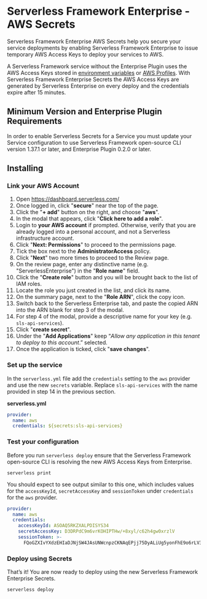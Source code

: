 # Serverless Framework Enterprise - AWS Secrets

Serverless Framework Enterprise AWS Secrets help you secure your service deployments by enabling Serverless Framework Enterprise to issue temporary AWS Access Keys to deploy your services to AWS.

A Serverless Framework service without the Enterprise Plugin uses the AWS Access Keys stored in [environment variables](https://serverless.com/framework/docs/providers/aws/guide/credentials/) or [AWS Profiles](https://serverless.com/framework/docs/providers/aws/guide/credentials/). With Serverless Framework Enterprise Secrets the AWS Access Keys are generated by Serverless Enterprise on every deploy and the credentials expire after 15 minutes.

## Minimum Version and Enterprise Plugin Requirements

In order to enable Serverless Secrets for a Service you must update your Service configuration to use Serverless Framework open-source CLI version 1.37.1 or later, and Enterprise Plugin 0.2.0 or later.

## Installing


### Link your AWS Account

1. Open https://dashboard.serverless.com/
2. Once logged in, click "**secure**" near the top of the page.
3. Click the "**+ add**" button on the right, and choose "**aws**".
4. In the modal that appears, click "**Click here to add a role**".
5. Login to **your AWS account** if prompted. Otherwise, verify that you are already logged into a personal account, and not a Serverless infrastructure account.
6. Click "**Next: Permissions**" to proceed to the permissions page.
7. Tick the box next to the **AdministratorAccess** policy.
8. Click "**Next**" two more times to proceed to the Review page.
9. On the review page, enter any distinctive name (e.g. "ServerlessEnterprise") in the "**Role name**" field.
10. Click the "**Create role**" button and you will be brought back to the list of IAM roles.
11. Locate the role you just created in the list, and click its name.
12. On the summary page, next to the "**Role ARN**", click the copy icon.
13. Switch back to the Serverless Enterprise tab, and paste the copied ARN into the ARN blank for step 3 of the modal.
14. For step 4 of the modal, provide a descriptive name for your key (e.g. `sls-api-services`).
15. Click "**create secret**".
16. Under the "**Add Applications**" keep “_Allow any application in this tenant to deploy to this account_.” selected.
17. Once the application is ticked, click "**save changes**".

### Set up the service

In the `serverless.yml` file add the `credentials` setting to the `aws` provider and use the new `secrets` variable.  Replace `sls-api-services` with the name provided in step 14 in the previous section. 

**serverless.yml**
```yaml
provider:
  name: aws
  credentials: ${secrets:sls-api-services}
```

### Test your configuration

Before you run `serverless deploy` ensure that the Serverless Framework open-source CLI is resolving the new AWS Access Keys from Enterprise.

```
serverless print
```

You should expect to see output similar to this one, which includes values for the `accessKeyId`, `secretAccessKey` and `sessionToken` under `credentials` for the `aws` provider.

```yaml
provider:
  name: aws
  credentials:
    accessKeyId: ASOAQ5RKZXALPDISYS34
    secretAccessKey: D3DRPdC9m6vrKOHIPTHw/+8xyl/c62h4gw0xrzlV
    sessionToken: >-
      FQoGZXIvYXdzEHIaDJNjSW4JAsUNWcnpzCKNAqEPjj75DyALiUg5yonFhE9o6rLV3VgH+dg4tZ9WuZBvS1V6Cf8/Tk8cpf7vE3cDrpEDXpNm1Q51bwJnQk7L1S+E5hFK9CFIE/ICyv5HLmxyWqtDHgyyExYljwnovlQz5azmvKJLCjeMF
```

### Deploy using Secrets

That’s it! You are now ready to deploy using the new Serverless Framework Enterprise Secrets.

```
serverless deploy
```
